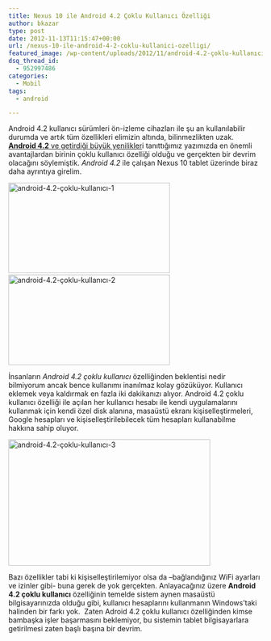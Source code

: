 ```yaml
---
title: Nexus 10 ile Android 4.2 Çoklu Kullanıcı Özelliği
author: bkazar
type: post
date: 2012-11-13T11:15:47+00:00
url: /nexus-10-ile-android-4-2-coklu-kullanici-ozelligi/
featured_image: /wp-content/uploads/2012/11/android-4.2-çoklu-kullanıcı-1-100x100.jpg
dsq_thread_id:
  - 952997486
categories:
  - Mobil
tags:
  - android

---
```

Android 4.2 kullanıcı sürümleri ön-izleme cihazları ile şu an kullanılabilir durumda ve artık tüm özellikleri elimizin altında, bilinmezlikten uzak. [**Android 4.2** ve getirdiği büyük yenilikler][1]i tanıttığımız yazımızda en önemli avantajlardan birinin çoklu kullanıcı özelliği olduğu ve gerçekten bir devrim olacağını söylemiştik. _Android 4.2_ ile çalışan Nexus 10 tablet üzerinde biraz daha ayrıntıya girelim.

<img class="alignnone  wp-image-9121" title="android-4.2-çoklu-kullanıcı-1" src="https://www.murekkep.org/wp-content/uploads/2012/11/android-4.2-çoklu-kullanıcı-1-400x224.jpg" alt="android-4.2-çoklu-kullanıcı-1" width="320" height="179" srcset="https://www.murekkep.org/wp-content/uploads/2012/11/android-4.2-çoklu-kullanıcı-1-400x224.jpg 400w, https://www.murekkep.org/wp-content/uploads/2012/11/android-4.2-çoklu-kullanıcı-1-50x28.jpg 50w, https://www.murekkep.org/wp-content/uploads/2012/11/android-4.2-çoklu-kullanıcı-1-222x125.jpg 222w, https://www.murekkep.org/wp-content/uploads/2012/11/android-4.2-çoklu-kullanıcı-1.jpg 550w" sizes="(max-width: 320px) 100vw, 320px" />    <a href="https://www.murekkep.org/?attachment_id=9122" rel="attachment wp-att-9122"><img class="alignnone  wp-image-9122" title="android-4.2-çoklu-kullanıcı-2" src="https://www.murekkep.org/wp-content/uploads/2012/11/android-4.2-çoklu-kullanıcı-2-400x224.jpg" alt="android-4.2-çoklu-kullanıcı-2" width="320" height="179" srcset="https://www.murekkep.org/wp-content/uploads/2012/11/android-4.2-çoklu-kullanıcı-2-400x224.jpg 400w, https://www.murekkep.org/wp-content/uploads/2012/11/android-4.2-çoklu-kullanıcı-2-50x28.jpg 50w, https://www.murekkep.org/wp-content/uploads/2012/11/android-4.2-çoklu-kullanıcı-2-222x125.jpg 222w, https://www.murekkep.org/wp-content/uploads/2012/11/android-4.2-çoklu-kullanıcı-2.jpg 550w" sizes="(max-width: 320px) 100vw, 320px" /></a>

İnsanların _Android 4.2 çoklu kullanıcı_ özelliğinden beklentisi nedir bilmiyorum ancak bence kullanımı inanılmaz kolay gözüküyor. Kullanıcı eklemek veya kaldırmak en fazla iki dakikanızı alıyor. Android 4.2 çoklu kullanıcı özelliği ile açılan her kullanıcı hesabı ile kendi uygulamalarını kullanmak için kendi özel disk alanına, masaüstü ekranı kişiselleştirmeleri, Google hesapları ve kişiselleştirilebilecek tüm hesapları kullanabilme hakkına sahip oluyor.

<img class="size-large wp-image-9123 aligncenter" title="android-4.2-çoklu-kullanıcı-3" src="https://www.murekkep.org/wp-content/uploads/2012/11/android-4.2-çoklu-kullanıcı-3-400x250.jpg" alt="android-4.2-çoklu-kullanıcı-3" width="400" height="250" srcset="https://www.murekkep.org/wp-content/uploads/2012/11/android-4.2-çoklu-kullanıcı-3-400x250.jpg 400w, https://www.murekkep.org/wp-content/uploads/2012/11/android-4.2-çoklu-kullanıcı-3-50x31.jpg 50w, https://www.murekkep.org/wp-content/uploads/2012/11/android-4.2-çoklu-kullanıcı-3-199x125.jpg 199w, https://www.murekkep.org/wp-content/uploads/2012/11/android-4.2-çoklu-kullanıcı-3.jpg 550w" sizes="(max-width: 400px) 100vw, 400px" /> 

Bazı özellikler tabi ki kişiselleştirilemiyor olsa da –bağlandığınız WiFi ayarları ve izinler gibi- buna gerek de yok gerçekten. Anlayacağınız üzere **Android 4.2 çoklu kullanıcı** özelliğinin temelde sistem aynen masaüstü bilgisayarınızda olduğu gibi, kullanıcı hesaplarını kullanmanın Windows’taki halinden bir farkı yok.  Zaten Adroid 4.2 çoklu kullanıcı özelliğinden kimse bambaşka işler başarmasını beklemiyor, bu sistemin tablet bilgisayarlara getirilmesi zaten başlı başına bir devrim.

 [1]: https://www.murekkep.org/google-iftiharla-sunar-android-4-2-8800 "android 4.2"